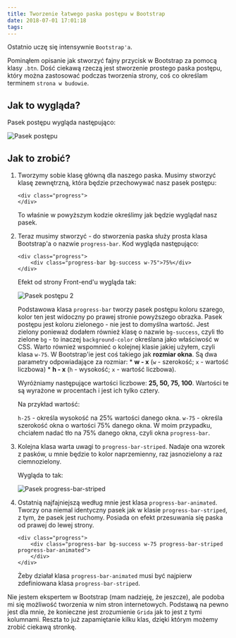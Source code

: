 ```yaml
---
title: Tworzenie łatwego paska postępu w Bootstrap
date: 2018-07-01 17:01:18
tags:
---
```


Ostatnio uczę się intensywnie `Bootstrap'a`.

Pominąłem opisanie jak stworzyć fajny przycisk w Bootstrap za pomocą klasy `.btn`. 
Dość ciekawą rzeczą jest stworzenie prostego paska postępu, który można
zastosować podczas tworzenia strony, coś co określam terminem `strona w budowie`.
 
## Jak to wygląda?
 
 Pasek postępu wygląda następująco:
 
![Pasek postępu](https://image.ibb.co/eLjjNJ/pasek_post_pu.png) 

## Jak to zrobić?
 
1. Tworzymy sobie klasę główną dla naszego paska. Musimy stworzyć klasę
    zewnętrzną, która będzie przechowywać nasz pasek postępu:
    
    ```text
    <div class="progress">
    </div>
    ```

    To właśnie w powyższym kodzie określimy jak będzie wyglądał nasz pasek.

2. Teraz musimy stworzyć - do stworzenia paska służy prosta klasa Bootstrap'a
    o nazwie `progress-bar`. Kod wygląda następująco:
 
    ```text
    <div class="progress">
        <div class="progress-bar bg-success w-75">75%</div>
    </div>
    ```

    Efekt od strony Front-end'u wygląda tak:

    ![Pasek postępu 2](https://image.ibb.co/d2oppy/pasek_post_pu_2.png)

    Podstawowa klasa `progress-bar` tworzy pasek postępu koloru szarego, kolor ten
    jest widoczny po prawej stronie powyższego obrazka. Pasek postępu jest koloru
    zielonego - nie jest to domyślna wartość. Jest zielony ponieważ dodałem 
    również klasę o nazwie `bg-success`, czyli tło zielone `bg` -  to
    inaczej `background-color` określana jako właściwość w CSS.
    Warto również wspomnieć o kolejnej klasie jakiej użyłem, czyli klasa `w-75`. 
    W Bootstrap'ie jest coś takiego jak <strong>rozmiar okna</strong>.
    Są dwa parametry odpowiadające za rozmiar:
        * <strong>w - x</strong> (`w` - szerokość; `x` - wartość liczbowa)
        * <strong>h - x</strong> (`h` - wysokość; `x` - wartość liczbowa).
    
    Wyróżniamy następujące wartości liczbowe: <strong>25, 50, 75, 100</strong>. 
    Wartości te są wyrażone w procentach i jest ich tylko cztery.

    Na przykład wartość:
    
    `h-25` - określa wysokość na 25% wartości danego okna.
    `w-75` - określa szerokość okna o wartości 75% danego okna. W moim przypadku,
     chciałem nadać tło na 75% danego okna, czyli okna `progress-bar`.

3. Kolejna klasa warta uwagi to `progress-bar-striped`. Nadaje ona wzorek z
    pasków, u mnie będzie to kolor naprzemienny, raz jasnozielony a raz ciemnozielony.
 
    Wygląda to tak:
 
    ![Pasek progress-bar-striped](https://image.ibb.co/ftz7bd/pasek_post_pu_wzorek.png)
 
4. Ostatnią najfajniejszą według mnie jest klasa `progress-bar-animated`. 
    Tworzy ona niemal identyczny pasek jak w klasie `progress-bar-striped`, z
    tym, że pasek jest ruchomy. Posiada on efekt przesuwania się paska od prawej
    do lewej strony.
  
    ```text
    <div class="progress">
        <div class="progress-bar bg-success w-75 progress-bar-striped progress-bar-animated">			
        </div>
    </div>
    ```

    Żeby działał klasa `progress-bar-animated` musi być najpierw zdefiniowana
    klasa `progress-bar-striped`.
 
 
Nie jestem ekspertem w Bootstrap (mam nadzieję, że jeszcze), ale podoba mi 
się możliwość tworzenia w nim stron internetowych. Podstawą na pewno jest dla
mnie, że konieczne jest zrozumienie `Grida` jak to jest z tymi kolumnami. 
Reszta to już zapamiętanie kilku klas, dzięki którym możemy zrobić ciekawą 
stronkę.
 
 